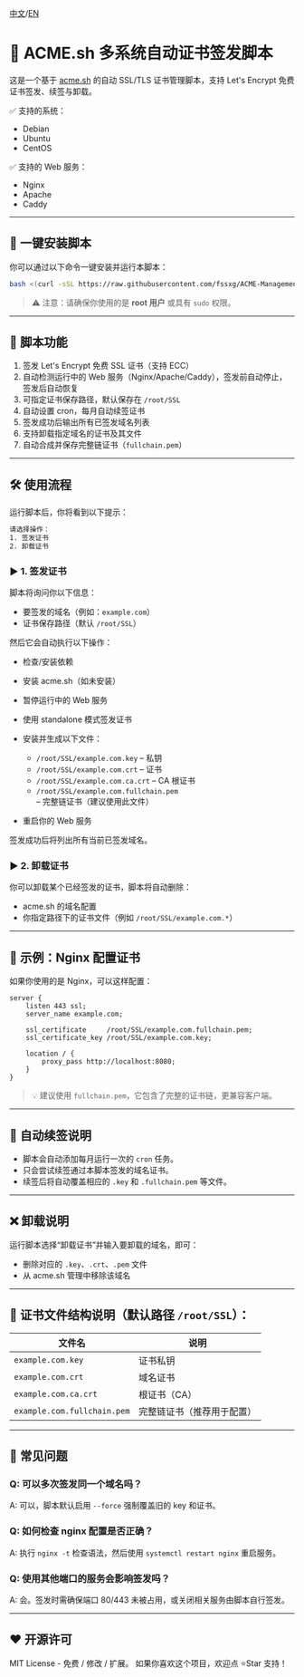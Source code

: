 [中文](https://github.com/fssxg/ACME-Management/blob/main/README-%E4%B8%AD%E6%96%87.md)/[EN](https://github.com/fssxg/ACME-Management/blob/main/README.md)

# 📜 ACME.sh 多系统自动证书签发脚本

这是一个基于 [acme.sh](https://github.com/acmesh-official/acme.sh) 的自动 SSL/TLS 证书管理脚本，支持 Let's Encrypt 免费证书签发、续签与卸载。

✅ 支持的系统：
- Debian
- Ubuntu
- CentOS

✅ 支持的 Web 服务：
- Nginx
- Apache
- Caddy

---

## 🚀 一键安装脚本

你可以通过以下命令一键安装并运行本脚本：

```bash
bash <(curl -sSL https://raw.githubusercontent.com/fssxg/ACME-Management/refs/heads/main/ACME_CN.sh)
```

> ⚠️ 注意：请确保你使用的是 **root 用户** 或具有 `sudo` 权限。

---

## 🔧 脚本功能

1. 签发 Let's Encrypt 免费 SSL 证书（支持 ECC）
2. 自动检测运行中的 Web 服务（Nginx/Apache/Caddy），签发前自动停止，签发后自动恢复
3. 可指定证书保存路径，默认保存在 `/root/SSL`
4. 自动设置 cron，每月自动续签证书
5. 签发成功后输出所有已签发域名列表
6. 支持卸载指定域名的证书及其文件
7. 自动合成并保存完整链证书（`fullchain.pem`）

---

## 🛠️ 使用流程

运行脚本后，你将看到以下提示：

```bash
请选择操作：
1. 签发证书
2. 卸载证书
```

### ▶️ 1. 签发证书

脚本将询问你以下信息：

- 要签发的域名（例如：`example.com`）
- 证书保存路径（默认 `/root/SSL`）

然后它会自动执行以下操作：

- 检查/安装依赖
- 安装 acme.sh（如未安装）
- 暂停运行中的 Web 服务
- 使用 standalone 模式签发证书
- 安装并生成以下文件：
  - `/root/SSL/example.com.key` – 私钥
  - `/root/SSL/example.com.crt` – 证书
  - `/root/SSL/example.com.ca.crt` – CA 根证书
  - `/root/SSL/example.com.fullchain.pem` – 完整链证书（建议使用此文件）

- 重启你的 Web 服务

签发成功后将列出所有当前已签发域名。

### ▶️ 2. 卸载证书

你可以卸载某个已经签发的证书，脚本将自动删除：

- acme.sh 的域名配置
- 你指定路径下的证书文件（例如 `/root/SSL/example.com.*`）

---

## 🧩 示例：Nginx 配置证书

如果你使用的是 Nginx，可以这样配置：

```nginx
server {
    listen 443 ssl;
    server_name example.com;

    ssl_certificate     /root/SSL/example.com.fullchain.pem;
    ssl_certificate_key /root/SSL/example.com.key;

    location / {
        proxy_pass http://localhost:8080;
    }
}
```

> 💡 建议使用 `fullchain.pem`，它包含了完整的证书链，更兼容客户端。

---

## 🔁 自动续签说明

- 脚本会自动添加每月运行一次的 `cron` 任务。
- 只会尝试续签通过本脚本签发的域名证书。
- 续签后将自动覆盖相应的 `.key` 和 `.fullchain.pem` 等文件。

---

## ❌ 卸载说明

运行脚本选择“卸载证书”并输入要卸载的域名，即可：

- 删除对应的 `.key`、`.crt`、`.pem` 文件
- 从 acme.sh 管理中移除该域名

---

## 📂 证书文件结构说明（默认路径 `/root/SSL`）：

| 文件名 | 说明 |
|--------|------|
| `example.com.key` | 证书私钥 |
| `example.com.crt` | 域名证书 |
| `example.com.ca.crt` | 根证书（CA） |
| `example.com.fullchain.pem` | 完整链证书（推荐用于配置） |

---

## 📢 常见问题

### Q: 可以多次签发同一个域名吗？
A: 可以，脚本默认启用 `--force` 强制覆盖旧的 key 和证书。

### Q: 如何检查 nginx 配置是否正确？
A: 执行 `nginx -t` 检查语法，然后使用 `systemctl restart nginx` 重启服务。

### Q: 使用其他端口的服务会影响签发吗？
A: 会。签发时需确保端口 80/443 未被占用，或关闭相关服务由脚本自行签发。

---

## ❤️ 开源许可

MIT License - 免费 / 修改 / 扩展。
如果你喜欢这个项目，欢迎点 ⭐Star 支持！
